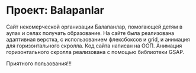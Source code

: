 # Проект: Balapanlar

Сайт некомерческой организации Балапанлар, помогающей детям в аулах и селах получать образование.
На сайте была реализована адаптивная верстка, с использованием флексбоксов и grid, и анимация для горизонтального скролла.
Код сайта написан на ООП. Анимация горизонтального скролла реализована с помощью библиотеки GSAP.

Приятного пользования!!!
